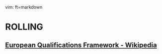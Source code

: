 vim: ft=markdown

ROLLING
=====


[European Qualifications Framework - Wikipedia](https://en.wikipedia.org/wiki/European_Qualifications_Framework)
-----
